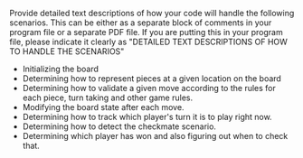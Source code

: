 
Provide detailed text descriptions of how your code will handle the following scenarios. 
This can be either as a separate block of comments in your program file or a separate PDF file. 
If you are putting this in your program file, please indicate it clearly as "DETAILED TEXT DESCRIPTIONS OF HOW TO HANDLE THE SCENARIOS"

* Initializing the board
* Determining how to represent pieces  at a given location on the board
* Determining how to validate a given move according to the rules for each piece, turn taking and other game rules.
* Modifying the board state after each move.
* Determining how to track which player's turn it is to play right now.
* Determining how to detect the checkmate scenario.
* Determining which player has won and also figuring out when to check that.

